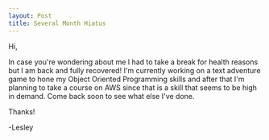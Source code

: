 ```yaml
---
layout: Post
title: Several Month Hiatus
---
```


  Hi,
  
  In case you're wondering about me I had to take a break for health reasons but I am back and fully recovered! I'm currently working on a text adventure game to hone my
  Object Oriented Programming skills and after that I'm planning to take a course on AWS since that is a skill that seems to be high in demand. Come back soon to see what else
  I've done.
  
  Thanks!
  
  -Lesley
